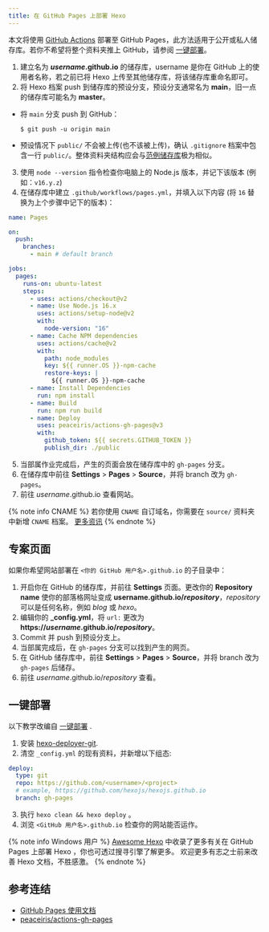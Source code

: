 ```yaml
---
title: 在 GitHub Pages 上部署 Hexo
---
```


本文将使用 [GitHub Actions](https://docs.github.com/en/actions) 部署至 GitHub Pages，此方法适用于公开或私人储存库。若你不希望将整个资料夹推上 GitHub，请参阅 [一键部署](#一键部署)。

1. 建立名为 <b>_username_.github.io</b> 的储存库，username 是你在 GitHub 上的使用者名称，若之前已将 Hexo 上传至其他储存库，将该储存库重命名即可。
2. 将 Hexo 档案 push 到储存库的预设分支，预设分支通常名为 **main**，旧一点的储存库可能名为 **master**。

- 将 `main` 分支 push 到 GitHub：

  ```
  $ git push -u origin main
  ```

- 预设情况下 `public/` 不会被上传(也不该被上传)，确认 `.gitignore` 档案中包含一行 `public/`。整体资料夹结构应会与[范例储存库](https://github.com/hexojs/hexo-starter)极为相似。

3. 使用 `node --version` 指令检查你电脑上的 Node.js 版本，并记下该版本 (例如：`v16.y.z`)
4. 在储存库中建立 `.github/workflows/pages.yml`，并填入以下内容 (将 `16` 替换为上个步骤中记下的版本)：

```yml .github/workflows/pages.yml
name: Pages

on:
  push:
    branches:
      - main # default branch

jobs:
  pages:
    runs-on: ubuntu-latest
    steps:
      - uses: actions/checkout@v2
      - name: Use Node.js 16.x
        uses: actions/setup-node@v2
        with:
          node-version: "16"
      - name: Cache NPM dependencies
        uses: actions/cache@v2
        with:
          path: node_modules
          key: ${{ runner.OS }}-npm-cache
          restore-keys: |
            ${{ runner.OS }}-npm-cache
      - name: Install Dependencies
        run: npm install
      - name: Build
        run: npm run build
      - name: Deploy
        uses: peaceiris/actions-gh-pages@v3
        with:
          github_token: ${{ secrets.GITHUB_TOKEN }}
          publish_dir: ./public
```
5. 当部属作业完成后，产生的页面会放在储存库中的 `gh-pages` 分支。
6. 在储存库中前往 **Settings** > **Pages** > **Source**，并将 branch 改为 `gh-pages`。
7. 前往 _username_.github.io 查看网站。

{% note info CNAME %}
若你使用 `CNAME` 自订域名，你需要在 `source/` 资料夹中新增 `CNAME` 档案。 [更多资讯](https://docs.github.com/en/pages/configuring-a-custom-domain-for-your-github-pages-site/managing-a-custom-domain-for-your-github-pages-site)
{% endnote %}

## 专案页面

如果你希望网站部署在 `<你的 GitHub 用户名>.github.io` 的子目录中：

1. 开启你在 GitHub 的储存库，并前往 **Settings** 页面。更改你的 **Repository name** 使你的部落格网址变成 <b>username.github.io/_repository_</b>，_repository_ 可以是任何名称，例如 _blog_ 或 _hexo_。
2. 编辑你的 **\_config.yml**，将 `url:` 更改为 <b>https://_username_.github.io/_repository_</b>。
3. Commit 并 push 到预设分支上。
4. 当部属完成后，在 `gh-pages` 分支可以找到产生的网页。
5. 在 GitHub 储存库中，前往 **Settings** > **Pages** > **Source**，并将 branch 改为 `gh-pages` 后储存。
6. 前往 _username_.github.io/_repository_ 查看。

## 一键部署

以下教学改编自 [一键部署](/docs/one-command-deployment) .

1. 安装 [hexo-deployer-git](https://github.com/hexojs/hexo-deployer-git).
2. 清空 `_config.yml` 的现有资料，并新增以下组态:

```yml
deploy:
  type: git
  repo: https://github.com/<username>/<project>
  # example, https://github.com/hexojs/hexojs.github.io
  branch: gh-pages
```

3. 执行 `hexo clean && hexo deploy` 。
4. 浏览 `<GitHub 用户名>.github.io` 检查你的网站能否运作。

{% note info Windows 用户 %}
[Awesome Hexo](https://github.com/hexojs/awesome-hexo) 中收录了更多有关在 GitHub Pages 上部署 Hexo ，你也可透过搜寻引擎了解更多。
欢迎更多有志之士前来改善 Hexo 文档，不胜感激。
{% endnote %}

## 参考连结

- [GitHub Pages 使用文档](https://help.github.com/categories/github-pages-basics/)
- [peaceiris/actions-gh-pages](https://github.com/marketplace/actions/github-pages-action)